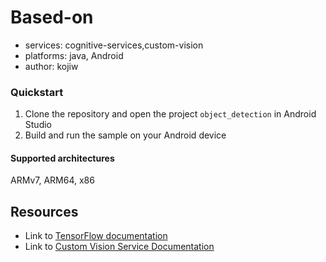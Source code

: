 # Based-on
- services: cognitive-services,custom-vision
- platforms: java, Android
- author: kojiw

### Quickstart

1. Clone the repository and open the project `object_detection` in Android Studio
2. Build and run the sample on your Android device

#### Supported architectures

ARMv7, ARM64, x86

## Resources
- Link to [TensorFlow documentation](https://www.tensorflow.org/mobile/)
- Link to [Custom Vision Service Documentation](https://docs.microsoft.com/en-us/azure/cognitive-services/custom-vision-service/home)
